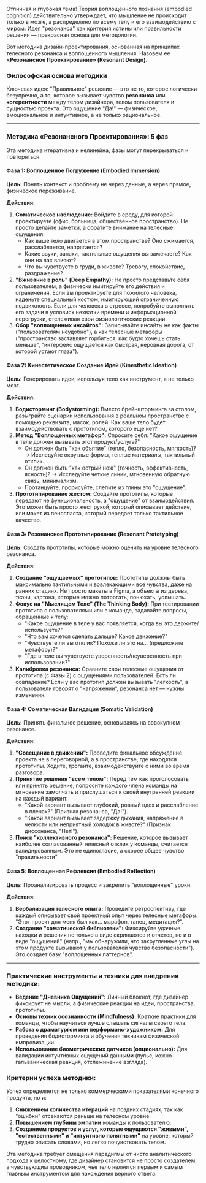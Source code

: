 Отличная и глубокая тема! Теория воплощенного познания (embodied cognition) действительно утверждает, что мышление не происходит только в мозге, а распределено по всему телу и его взаимодействию с миром. Идея "резонанса" как критерия истины или правильности решения — прекрасная основа для методологии.

Вот методика дизайн-проектирования, основанная на принципах телесного резонанса и воплощенного мышления. Назовем ее **«Резонансное Проектирование» (Resonant Design)**.

### Философская основа методики

Ключевая идея: "Правильное" решение — это не то, которое логически безупречно, а то, которое вызывает чувство **резонанса** или **когерентности** между телом дизайнера, телом пользователя и сущностью проекта. Это ощущение "Да!" — физическое, эмоциональное и интуитивное, а не только рациональное.

---

### Методика «Резонансного Проектирования»: 5 фаз

Эта методика итеративна и нелинейна, фазы могут перекрываться и повторяться.

#### Фаза 1: Воплощенное Погружение (Embodied Immersion)

**Цель:** Понять контекст и проблему не через данные, а через прямое, физическое переживание.

**Действия:**

1.  **Соматическое наблюдение:** Войдите в среду, для которой проектируете (офис, больница, общественное пространство). Не просто делайте заметки, а обратите внимание на телесные ощущения:
    *   Как ваше тело двигается в этом пространстве? Оно сжимается, расслабляется, напрягается?
    *   Какие звуки, запахи, тактильные ощущения вы замечаете? Как они на вас влияют?
    *   Что вы чувствуете в груди, в животе? Тревогу, спокойствие, раздражение?
2.  **"Вживание в роль" (Deep Empathy):** Не просто представьте себя пользователем, а физически имитируйте его действия и ограничения. Если вы проектируете для пожилого человека, наденьте специальный костюм, имитирующий ограниченную подвижность. Если для человека в стрессе, попробуйте выполнить его задачи в условиях нехватки времени и информационной перегрузки, отслеживая свои физиологические реакции.
3.  **Сбор "воплощенных инсайтов":** Записывайте инсайты не как факты ("пользователям неудобно"), а как телесные метафоры ("пространство заставляет горбиться, как будто хочешь стать меньше", "интерфейс ощущается как быстрая, неровная дорога, от которой устают глаза").

#### Фаза 2: Кинестетическое Создание Идей (Kinesthetic Ideation)

**Цель:** Генерировать идеи, используя тело как инструмент, а не только мозг.

**Действия:**

1.  **Бодисторминг (Bodystorming):** Вместо брейншторминга за столом, разыграйте сценарии использования в реальном пространстве с помощью реквизита, масок, ролей. Как ваше тело будет взаимодействовать с прототипом, которого еще нет?
2.  **Метод "Воплощенных метафор":** Спросите себя: "Какое ощущение в теле должен вызывать этот продукт/услуга?"
    *   Он должен быть "как объятие" (тепло, безопасность, мягкость)? -> Исследуйте округлые формы, теплые материалы, тактильный отклик.
    *   Он должен быть "как острый нож" (точность, эффективность, ясность)? -> Исследуйте четкие линии, мгновенную обратную связь, минимализм.
    *   Протанцуйте, прорисуйте, слепите из глины это "ощущение".
3.  **Прототипирование жестом:** Создайте прототипы, которые передают не функциональность, а "ощущение" от взаимодействия. Это может быть просто жест рукой, который описывает действие, или макет из пенопласта, который передает только тактильное качество.

#### Фаза 3: Резонансное Прототипирование (Resonant Prototyping)

**Цель:** Создать прототипы, которые можно оценить на уровне телесного резонанса.

**Действия:**

1.  **Создание "ощущаемых" прототипов:** Прототипы должны быть максимально тактильными и вовлекающими все чувства, даже на ранних стадиях. Не просто макеты в Figma, а объекты из дерева, ткани, картона, которые можно потрогать, понюхать, услышать.
2.  **Фокус на "Мыслящем Теле" (The Thinking Body):** При тестировании прототипа с пользователями или в команде, задавайте вопросы, обращенные к телу:
    *   "Какое ощущение в теле у вас появляется, когда вы это держите/используете?"
    *   "Что вам хочется сделать дальше? Какое движение?"
    *   "Чувствуете ли вы отклик? Похоже ли это на... (предложите метафору)?"
    *   "Где в теле вы чувствуете уверенность/неуверенность при использовании?"
3.  **Калибровка резонанса:** Сравните свои телесные ощущения от прототипа (с Фазы 2) с ощущениями пользователей. Есть ли совпадение? Если у вас прототип должен вызывать "легкость", а пользователи говорят о "напряжении", резонанса нет — нужны изменения.

#### Фаза 4: Соматическая Валидация (Somatic Validation)

**Цель:** Принять финальное решение, основываясь на совокупном резонансе.

**Действия:**

1.  **"Совещание в движении":** Проведите финальное обсуждение проекта не в переговорной, а в пространстве, где находятся прототипы. Ходите, трогайте, взаимодействуйте с ними во время разговора.
2.  **Принятие решения "всем телом":** Перед тем как проголосовать или принять решение, попросите каждого члена команды на мгновение замолчать и прислушаться к своей внутренней реакции на каждый вариант.
    *   "Какой вариант вызывает глубокий, ровный вдох и расслабление в плечах?" (Признак резонанса, "Да!").
    *   "Какой вариант вызывает задержку дыхания, напряжение в челюсти или неприятный холодок в животе?" (Признак диссонанса, "Нет!").
3.  **Поиск "коллективного резонанса":** Решение, которое вызывает наиболее согласованный телесный отклик у команды, считается валидированным. Это не единогласие, а скорее общее чувство "правильности".

#### Фаза 5: Воплощенная Рефлексия (Embodied Reflection)

**Цель:** Проанализировать процесс и закрепить "воплощенные" уроки.

**Действия:**

1.  **Вербализация телесного опыта:** Проведите ретроспективу, где каждый описывает свой проектный опыт через телесные метафоры: "Этот проект для меня был как... марафон, танец, медитация?".
2.  **Создание "соматической библиотеки":** Фиксируйте удачные находки и решения не только в виде скриншотов и отчетов, но и в виде "ощущений" (напр., "мы обнаружили, что закругленные углы на этом продукте вызывают у пользователей чувство безопасности"). Это создает базу "воплощенных паттернов".

---

### Практические инструменты и техники для внедрения методики:

*   **Ведение "Дневника Ощущений":** Личный блокнот, где дизайнер фиксирует не мысли, а физические реакции на идеи, пространства, прототипы.
*   **Основы техник осознанности (Mindfulness):** Краткие практики для команды, чтобы научиться лучше слышать сигналы своего тела.
*   **Работа с драматургом или перформанс-художником:** Для проведения бодисторминга и обучения техникам физической импровизации.
*   **Использование биометрических датчиков (опционально):** Для валидации интуитивных ощущений данными (пульс, кожно-гальваническая реакция, отслежинение взгляда).

### Критерии успеха методики:

Успех определяется не только коммерческими показателями конечного продукта, но и:
1.  **Снижением количества итераций** на поздних стадиях, так как "ошибки" отсекаются раньше на телесном уровне.
2.  **Повышением глубины эмпатии** команды к пользователю.
3.  **Созданием продуктов и услуг, которые ощущаются "живыми", "естественными" и "интуитивно понятными"** на уровне, который трудно описать словами, но легко почувствовать телом.

Эта методика требует смещения парадигмы от чисто аналитического подхода к целостному, где дизайнер становится не просто создателем, а чувствующим проводником, чье тело является первым и самым главным инструментом для нахождения верного ответа.
